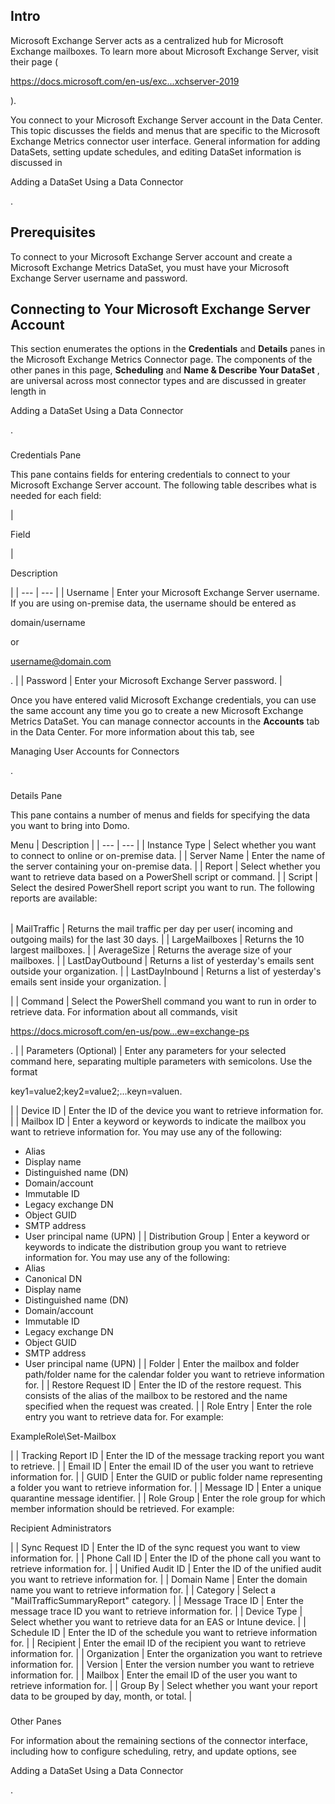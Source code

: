 

Intro
-------

Microsoft Exchange Server acts as a centralized hub for Microsoft Exchange mailboxes. To learn more about Microsoft Exchange Server, visit their page (

https://docs.microsoft.com/en-us/exc...xchserver-2019

).


 You connect to your Microsoft Exchange Server account in the Data Center. This topic discusses the fields and menus that are specific to the Microsoft Exchange Metrics connector user interface. General information for adding DataSets, setting update schedules, and editing DataSet information is discussed in


 Adding a DataSet Using a Data Connector


 .


 Prerequisites
---------------

To connect to your Microsoft Exchange Server account and create a Microsoft Exchange Metrics DataSet, you must have your Microsoft Exchange Server username and password.


 Connecting to Your Microsoft Exchange Server Account
------------------------------------------------------


 This section enumerates the options in the
 **Credentials**
 and
 **Details**
 panes in the Microsoft Exchange Metrics Connector page. The components of the other panes in this page,
 **Scheduling**
 and
 **Name & Describe Your DataSet**
 , are universal across most connector types and are discussed in greater length in

Adding a DataSet Using a Data Connector

.


###

Credentials Pane


 This pane contains fields for entering credentials to connect to your Microsoft Exchange Server account. The following table describes what is needed for each field:


|

Field

|

Description

|
| --- | --- |
|
 Username
  |
 Enter your Microsoft Exchange Server username. If you are using on-premise data, the username should be entered as

domain/username

or


 username@domain.com


 .
  |
|
 Password
  |
 Enter your Microsoft Exchange Server password.
  |


 Once you have entered valid Microsoft Exchange credentials, you can use the same account any time you go to create a new Microsoft Exchange Metrics DataSet. You can manage connector accounts in the
 **Accounts**
 tab in the Data Center. For more information about this tab, see

Managing User Accounts for Connectors

.


###
 Details Pane

This pane contains a number of menus and fields for specifying the data you want to bring into Domo.


 Menu
  |
 Description
  |
| --- | --- |
|
 Instance Type
  |
 Select whether you want to connect to online or on-premise data.
  |
|
 Server Name
  |
 Enter the name of the server containing your on-premise data.
  |
|
 Report
  |
 Select whether you want to retrieve data based on a PowerShell script or command.
  |
|
 Script
  |
 Select the desired PowerShell report script you want to run. The following reports are available:


|  |  |
| --- | --- |
|
 MailTraffic
  |
 Returns the mail traffic per day per user( incoming and outgoing mails) for the last 30 days.
  |
|
 LargeMailboxes
  |
 Returns the 10 largest mailboxes.
  |
|
 AverageSize
  |
 Returns the average size of your mailboxes.
  |
|
 LastDayOutbound
  |
 Returns a list of yesterday's emails sent outside your organization.
  |
|
 LastDayInbound
  |
 Returns a list of yesterday's emails sent inside your organization.
  |

|
|
 Command
  |
 Select the PowerShell command you want to run in order to retrieve data. For information about all commands, visit

https://docs.microsoft.com/en-us/pow...ew=exchange-ps

.
  |
|
 Parameters (Optional)
  |
 Enter any parameters for your selected command here, separating multiple parameters with semicolons. Use the format

key1=value2;key2=value2;...keyn=valuen.

|
|
 Device ID
  |
 Enter the ID of the device you want to retrieve information for.
  |
|
 Mailbox ID
  |
 Enter a keyword or keywords to indicate the mailbox you want to retrieve information for. You may use any of the following:
 * Alias
* Display name
* Distinguished name (DN)
* Domain/account
* Immutable ID
* Legacy exchange DN
* Object GUID
* SMTP address
* User principal name (UPN)
 |
|
 Distribution Group
  |
 Enter a keyword or keywords to indicate the distribution group you want to retrieve information for. You may use any of the following:
 * Alias
* Canonical DN
* Display name
* Distinguished name (DN)
* Domain/account
* Immutable ID
* Legacy exchange DN
* Object GUID
* SMTP address
* User principal name (UPN)
 |
|
 Folder
  |
 Enter the mailbox and folder path/folder name for the calendar folder you want to retrieve information for.
  |
|
 Restore Request ID
  |
 Enter the ID of the restore request. This consists of the alias of the mailbox to be restored and the name specified when the request was created.
  |
|
 Role Entry
  |
 Enter the role entry you want to retrieve data for. For example:

ExampleRole\Set-Mailbox

|
|
 Tracking Report ID
  |
 Enter the ID of the message tracking report you want to retrieve.
  |
|
 Email ID
  |
 Enter the email ID of the user you want to retrieve information for.
  |
|
 GUID
  |
 Enter the GUID or public folder name representing a folder you want to retrieve information for.
  |
|
 Message ID
  |
 Enter a unique quarantine message identifier.
  |
|
 Role Group
  |
 Enter the role group for which member information should be retrieved. For example:

Recipient Administrators

|
|
 Sync Request ID
  |
 Enter the ID of the sync request you want to view information for.
  |
|
 Phone Call ID
  |
 Enter the ID of the phone call you want to retrieve information for.
  |
|
 Unified Audit ID
  |
 Enter the ID of the unified audit you want to retrieve information for.
  |
|
 Domain Name
  |
 Enter the domain name you want to retrieve information for.
  |
|
 Category
  |
 Select a "MailTrafficSummaryReport" category.
  |
|
 Message Trace ID
  |
 Enter the message trace ID you want to retrieve information for.
  |
|
 Device Type
  |
 Select whether you want to retrieve data for an EAS or Intune device.
  |
|
 Schedule ID
  |
 Enter the ID of the schedule you want to retrieve information for.
  |
|
 Recipient
  |
 Enter the email ID of the recipient you want to retrieve information for.
  |
|
 Organization
  |
 Enter the organization you want to retrieve information for.
  |
|
 Version
  |
 Enter the version number you want to retrieve information for.
  |
|
 Mailbox
  |
 Enter the email ID of the user you want to retrieve information for.
  |
|
 Group By
  |
 Select whether you want your report data to be grouped by day, month, or total.
  |


###
 Other Panes

For information about the remaining sections of the connector interface, including how to configure scheduling, retry, and update options, see


 Adding a DataSet Using a Data Connector


 .

